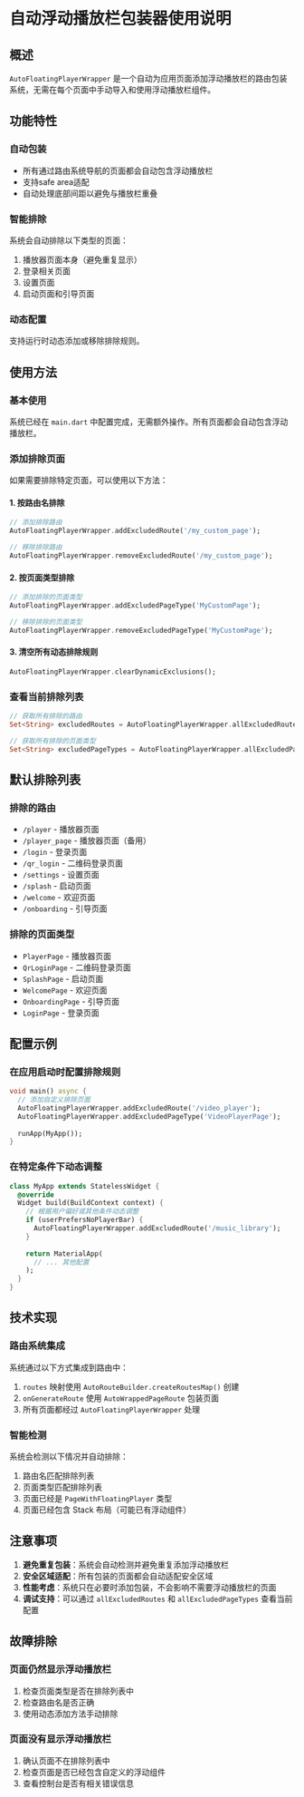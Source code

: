 # 自动浮动播放栏包装器使用说明

## 概述
`AutoFloatingPlayerWrapper` 是一个自动为应用页面添加浮动播放栏的路由包装系统，无需在每个页面中手动导入和使用浮动播放栏组件。

## 功能特性

### 自动包装
- 所有通过路由系统导航的页面都会自动包含浮动播放栏
- 支持safe area适配
- 自动处理底部间距以避免与播放栏重叠

### 智能排除
系统会自动排除以下类型的页面：
1. 播放器页面本身（避免重复显示）
2. 登录相关页面
3. 设置页面
4. 启动页面和引导页面

### 动态配置
支持运行时动态添加或移除排除规则。

## 使用方法

### 基本使用
系统已经在 `main.dart` 中配置完成，无需额外操作。所有页面都会自动包含浮动播放栏。

### 添加排除页面
如果需要排除特定页面，可以使用以下方法：

#### 1. 按路由名排除
```dart
// 添加排除路由
AutoFloatingPlayerWrapper.addExcludedRoute('/my_custom_page');

// 移除排除路由
AutoFloatingPlayerWrapper.removeExcludedRoute('/my_custom_page');
```

#### 2. 按页面类型排除
```dart
// 添加排除的页面类型
AutoFloatingPlayerWrapper.addExcludedPageType('MyCustomPage');

// 移除排除的页面类型
AutoFloatingPlayerWrapper.removeExcludedPageType('MyCustomPage');
```

#### 3. 清空所有动态排除规则
```dart
AutoFloatingPlayerWrapper.clearDynamicExclusions();
```

### 查看当前排除列表
```dart
// 获取所有排除的路由
Set<String> excludedRoutes = AutoFloatingPlayerWrapper.allExcludedRoutes;

// 获取所有排除的页面类型
Set<String> excludedPageTypes = AutoFloatingPlayerWrapper.allExcludedPageTypes;
```

## 默认排除列表

### 排除的路由
- `/player` - 播放器页面
- `/player_page` - 播放器页面（备用）
- `/login` - 登录页面
- `/qr_login` - 二维码登录页面
- `/settings` - 设置页面
- `/splash` - 启动页面
- `/welcome` - 欢迎页面
- `/onboarding` - 引导页面

### 排除的页面类型
- `PlayerPage` - 播放器页面
- `QrLoginPage` - 二维码登录页面
- `SplashPage` - 启动页面
- `WelcomePage` - 欢迎页面
- `OnboardingPage` - 引导页面
- `LoginPage` - 登录页面

## 配置示例

### 在应用启动时配置排除规则
```dart
void main() async {
  // 添加自定义排除页面
  AutoFloatingPlayerWrapper.addExcludedRoute('/video_player');
  AutoFloatingPlayerWrapper.addExcludedPageType('VideoPlayerPage');
  
  runApp(MyApp());
}
```

### 在特定条件下动态调整
```dart
class MyApp extends StatelessWidget {
  @override
  Widget build(BuildContext context) {
    // 根据用户偏好或其他条件动态调整
    if (userPrefersNoPlayerBar) {
      AutoFloatingPlayerWrapper.addExcludedRoute('/music_library');
    }
    
    return MaterialApp(
      // ... 其他配置
    );
  }
}
```

## 技术实现

### 路由系统集成
系统通过以下方式集成到路由中：
1. `routes` 映射使用 `AutoRouteBuilder.createRoutesMap()` 创建
2. `onGenerateRoute` 使用 `AutoWrappedPageRoute` 包装页面
3. 所有页面都经过 `AutoFloatingPlayerWrapper` 处理

### 智能检测
系统会检测以下情况并自动排除：
1. 路由名匹配排除列表
2. 页面类型匹配排除列表
3. 页面已经是 `PageWithFloatingPlayer` 类型
4. 页面已经包含 Stack 布局（可能已有浮动组件）

## 注意事项

1. **避免重复包装**：系统会自动检测并避免重复添加浮动播放栏
2. **安全区域适配**：所有包装的页面都会自动适配安全区域
3. **性能考虑**：系统只在必要时添加包装，不会影响不需要浮动播放栏的页面
4. **调试支持**：可以通过 `allExcludedRoutes` 和 `allExcludedPageTypes` 查看当前配置

## 故障排除

### 页面仍然显示浮动播放栏
1. 检查页面类型是否在排除列表中
2. 检查路由名是否正确
3. 使用动态添加方法手动排除

### 页面没有显示浮动播放栏
1. 确认页面不在排除列表中
2. 检查页面是否已经包含自定义的浮动组件
3. 查看控制台是否有相关错误信息
